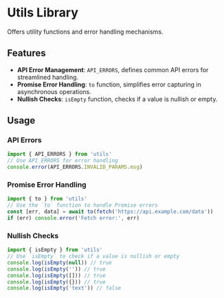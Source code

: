 # Utils Library

Offers utility functions and error handling mechanisms.

## Features

- **API Error Management**: `API_ERRORS`, defines common API errors for streamlined handling.
- **Promise Error Handling**: `to` function, simplifies error capturing in asynchronous operations.
- **Nullish Checks**: `isEmpty` function, checks if a value is nullish or empty.

## Usage

### API Errors

```typescript
import { API_ERRORS } from 'utils'
// Use API_ERRORS for error handling
console.error(API_ERRORS.INVALID_PARAMS.msg)
```

### Promise Error Handling

```typescript
import { to } from 'utils'
// Use the `to` function to handle Promise errors
const [err, data] = await to(fetch('https://api.example.com/data'))
if (err) console.error('Fetch error:', err)
```

### Nullish Checks

```typescript
import { isEmpty } from 'utils'
// Use `isEmpty` to check if a value is nullish or empty
console.log(isEmpty(null)) // true
console.log(isEmpty('')) // true
console.log(isEmpty([])) // true
console.log(isEmpty({})) // true
console.log(isEmpty('text')) // false
```

